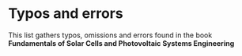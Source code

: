 # Typos and errors

This list gathers typos, omissions and errors found in the book **Fundamentals of Solar Cells and Photovoltaic Systems Engineering**

